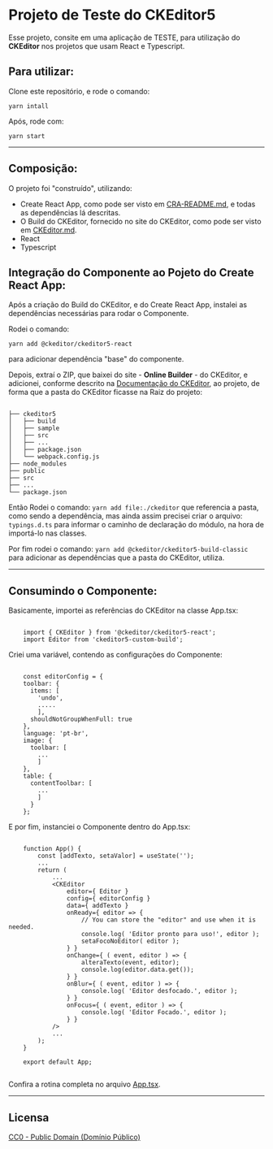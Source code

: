 # Projeto de Teste do CKEditor5

Esse projeto, consite em uma aplicação de TESTE, para utilização do **CKEditor** nos projetos que usam React e Typescript.

## Para utilizar:

Clone este repositório, e rode o comando:

`yarn intall`

Após, rode com:

`yarn start`

---

## Composição:

O projeto foi "construído", utilizando:
- Create React App, como pode ser visto em [CRA-README.md](CRA-README.md), e todas as dependências lá descritas.
- O Build do CKEditor, fornecido no site do CKEditor, como pode ser visto em [CKEditor.md](CKEditor.md).
- React
- Typescript

## Integração do Componente ao Pojeto do Create React App:

Após a criação do Build do CKEditor, e do Create React App, instalei as dependências necessárias para rodar o Componente.

Rodei o comando:

`yarn add @ckeditor/ckeditor5-react`

para adicionar dependência "base" do componente.

Depois, extraí o ZIP, que baixei do site - **Online Builder** - do CKEditor, e adicionei, conforme descrito na [Documentação do CKEditor](https://bit.ly/3Ozzs7d), ao projeto, de forma que a pasta do CKEditor ficasse na Raiz do projeto:

```

├── ckeditor5
│   ├── build
│   ├── sample
│   ├── src
│   ├── ...
│   ├── package.json
│   └── webpack.config.js
├── node_modules
├── public
├── src
├── ...
└── package.json

```

Então Rodei o comando:
`yarn add file:./ckeditor`
que referencia a pasta, como sendo a dependência, mas ainda assim precisei criar o arquivo:
`typings.d.ts`
para informar o caminho de declaração do módulo, na hora de importá-lo nas classes.

Por fim rodei o comando:
`yarn add @ckeditor/ckeditor5-build-classic`
para adicionar as dependências que a pasta do CKEditor, utiliza.

---

## Consumindo o Componente:

Basicamente, importei as referências do CKEditor na classe App.tsx:

```

    import { CKEditor } from '@ckeditor/ckeditor5-react';
    import Editor from 'ckeditor5-custom-build';

```

Criei uma variável, contendo as configurações do Componente:

```

    const editorConfig = {
    toolbar: {
      items: [
        'undo',
        .....
        ],
      shouldNotGroupWhenFull: true
    },
    language: 'pt-br',
    image: {
      toolbar: [
        ...
        ]
    },
    table: {
      contentToolbar: [
        ...
        ]
      }
    };  

```

E por fim, instanciei o Componente dentro do App.tsx:

```

    function App() {
        const [addTexto, setaValor] = useState('');
        ...
        return (
            ...
            <CKEditor
                editor={ Editor }
                config={ editorConfig }
                data={ addTexto }
                onReady={ editor => {
                    // You can store the "editor" and use when it is needed.
                    console.log( 'Editor pronto para uso!', editor );
                    setaFocoNoEditor( editor );
                } }
                onChange={ ( event, editor ) => {
                    alteraTexto(event, editor);
                    console.log(editor.data.get());
                } }
                onBlur={ ( event, editor ) => {
                    console.log( 'Editor desfocado.', editor );
                } }
                onFocus={ ( event, editor ) => {
                    console.log( 'Editor Focado.', editor );
                } }
            />
            ...
        );
    }

    export default App;
    
```

Confira a rotina completa no arquivo [App.tsx](/src/App.tsx).

---

## Licensa

[CC0 - Public Domain (Domínio Público)](https://bit.ly/3sa1kak)
